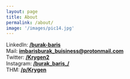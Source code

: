 ```yaml
---
layout: page
title: About
permalink: /about/
image: '/images/pic14.jpg'
---
```

LinkedIn: [**/burak-baris**](https://www.linkedin.com/in/burak-baris/)<br>
Mail: **imbarisburak_buisiness@protonmail.com**<br>
Twitter: [**/Krygen2**](https://twitter.com/Krygen2)<br>
Instagram: [**/burak_baris_/**](https://www.instagram.com/burak_baris_/)<br>
THM: [**/p/Krygen**](https://tryhackme.com/p/Krygen)<br>


